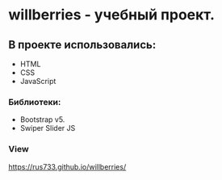# willberries - учебный проект.
## В проекте использовались:
- НТМL
- CSS
- JavaScript

### Библиотеки:
- Bootstrap v5.
- Swiper Slider JS
### View 
https://rus733.github.io/willberries/
